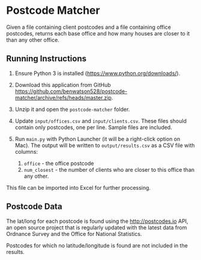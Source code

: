 # Postcode Matcher

Given a file containing client postcodes and a file containing office postcodes,
returns each base office and how many houses are closer to it than any other office.


## Running Instructions

1. Ensure Python 3 is installed (https://www.python.org/downloads/).
2. Download this application from GitHub https://github.com/benwatson528/postcode-matcher/archive/refs/heads/master.zip.
3. Unzip it and open the `postcode-matcher` folder.
4. Update `input/offices.csv` and `input/clients.csv`. These files should contain only postcodes, one per line. Sample files are included.
5. Run `main.py` with Python Launcher (it will be a right-click option on Mac).
The output will be written to `output/results.csv` as a CSV file with columns:

    1. `office` - the office postcode
    2. `num_closest` - the number of clients who are closer to this office than any other.

This file can be imported into Excel for further processing.


## Postcode Data

The lat/long for each postcode is found using the http://postcodes.io API, an open source project that is regularly
updated with the latest data from Ordnance Survey and the Office for National Statistics.

Postcodes for which no latitude/longitude is found are not included in the results.
